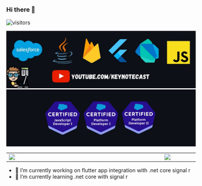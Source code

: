 ### Hi there 👋

![visitors](https://visitor-badge.laobi.icu/badge?page_id=fpatelm.visitor-badge)

![Faizal](https://github.com/fpatelm/fpatelm/blob/main/banner.jpg)
![Faizal](https://github.com/fpatelm/fpatelm/blob/main/certs-01.jpg)

<center>
<table>
  <tr>
      <td><img width="400px" align="left" src="https://github-readme-stats.vercel.app/api/top-langs/?username=fpatelm&hide=html&layout=compact&theme=dark" /></td>
      <td><img width="495px" align="left" src="https://github-readme-stats.vercel.app/api?username=fpatelm&theme=dark" /></td>
  </tr>   
</table>
</center>

- 🔭 I’m currently working on flutter app integration with .net core signal r
- 🌱 I’m currently learning .net core with signal r
<!--
**fpatelm/fpatelm** is a ✨ _special_ ✨ repository because its `README.md` (this file) appears on your GitHub profile.

Here are some ideas to get you started:

- 🔭 I’m currently working on ...
- 🌱 I’m currently learning ...
- 👯 I’m looking to collaborate on ...
- 🤔 I’m looking for help with ...
- 💬 Ask me about ...
- 📫 How to reach me: ...
- 😄 Pronouns: ...
- ⚡ Fun fact: ...
-->
